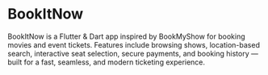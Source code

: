 # BookItNow
BookItNow is a Flutter &amp; Dart app inspired by BookMyShow for booking movies and event tickets. Features include browsing shows, location-based search, interactive seat selection, secure payments, and booking history — built for a fast, seamless, and modern ticketing experience.
